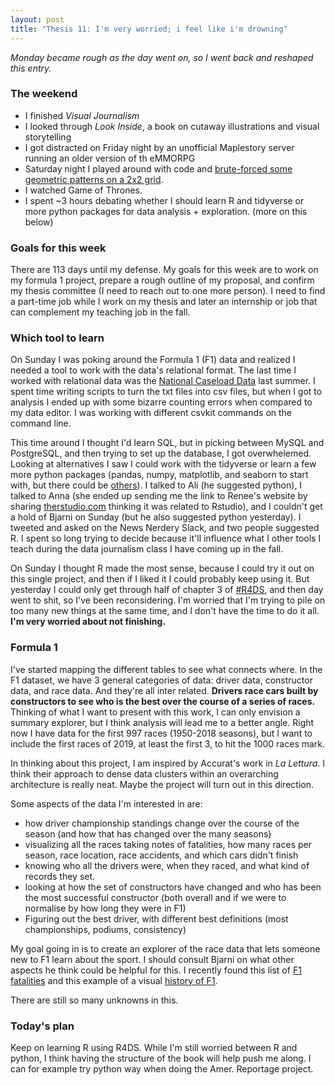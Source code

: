 ```yaml
---
layout: post
title: "Thesis 11: I'm very worried; i feel like i'm drowning"
---
```

*Monday became rough as the day went on, so I went back and reshaped this entry.*

### The weekend

* I finished *Visual Journalism*
* I looked through *Look Inside*, a book on cutaway illustrations and visual storytelling
* I got distracted on Friday night by an unofficial Maplestory server running an older version of th eMMORPG
* Saturday night I played around with code and [brute-forced some geometric patterns on a 2x2 grid](https://drive.google.com/open?id=1onTATthutM_DhWkgZ8ZvwGjis6mcbFcx). 
* I watched Game of Thrones. 
* I spent \~3 hours debating whether I should learn R and tidyverse or more python packages for data analysis + exploration. (more on this below) 

### Goals for this week

There are 113 days until my defense. My goals for this week are to work on my formula 1 project, prepare a rough outline of my proposal, and confirm my thesis committee (I need to reach out to one more person). I need to find a part-time job while I work on my thesis and later an internship or job that can complement my teaching job in the fall.

### Which tool to learn

On Sunday I was poking around the Formula 1 (F1) data and realized I needed a tool to work with the data's relational format. The last time I worked with relational data was the [National Caseload Data](https://www.justice.gov/usao/resources/foia-library/national-caseload-data) last summer. I spent time writing scripts to turn the txt files into csv files, but when I got to analysis I ended up with some bizarre counting errors when compared to my data editor. I was working with different csvkit commands on the command line.

This time around I thought I'd learn SQL, but in picking between MySQL and PostgreSQL, and then trying to set up the database, I got overwhelemed. Looking at alternatives I saw I could work with the tidyverse or learn a few more python packages (pandas, numpy, matplotlib, and seaborn to start with, but there could be [others](https://activewizards.com/blog/top-20-python-libraries-for-data-science-in-2018/)). I talked to Ali (he suggested python), I talked to Anna (she ended up sending me the link to Renee's website by sharing [therstudio.com](https://therstudio.com) thinking it was related to Rstudio), and I couldn't get a hold of Bjarni on Sunday (but he also suggested python yesterday). I tweeted and asked on the News Nerdery Slack, and two people suggested R. I spent so long trying to decide because it'll influence what I other tools I teach during the data journalism class I have coming up in the fall.

On Sunday I thought R made the most sense, because I could try it out on this single project, and then if I liked it I could probably keep using it. But yesterday I could only get through half of chapter 3 of [#R4DS](https://r4ds.had.co.nz/), and then day went to shit, so I've been reconsidering. I'm worried that I'm trying to pile on too many new things at the same time, and I don't have the time to do it all. **I'm very worried about not finishing.**

### Formula 1

I've started mapping the different tables to see what connects where. In the F1 dataset, we have 3 general categories of data: driver data, constructor data, and race data. And they're all inter related. **Drivers race cars built by constructors to see who is the best over the course of a series of races.** Thinking of what I want to present with this work, I can only envision a summary explorer, but I think analysis will lead me to a better angle. Right now I have data for the first 997 races (1950-2018 seasons), but I want to include the first races of 2019, at least the first 3, to hit the 1000 races mark.  

In thinking about this project, I am inspired by Accurat's work in *La Lettura*. I think their approach to dense data clusters within an overarching architecture is really neat. Maybe the project will turn out in this direction. 

Some aspects of the data I'm interested in are:
* how driver championship standings change over the course of the season (and how that has changed over the many seasons)
* visualizing all the races taking notes of fatalities, how many races per season, race location, race accidents, and which cars didn't finish
* knowing who all the drivers were, when they raced, and what kind of records they set.
* looking at how the set of constructors have changed and who has been the most successful constructor (both overall and if we were to normalise by how long they were in F1)
* Figuring out the best driver, with different best definitions (most championships, podiums, consistency)

My goal going in is to create an explorer of the race data that lets someone new to F1 learn about the sport. I should consult Bjarni on what other aspects he think could be helpful for this. I recently found this list of [F1 fatalities](https://en.wikipedia.org/wiki/List_of_Formula_One_fatalities) and this example of a visual [history of F1](https://www.sportschord.com/formula-1).

There are still so many unknowns in this.

### Today's plan

Keep on learning R using R4DS. While I'm still worried between R and python, I think having the structure of the book will help push me along. I can for example try python way when doing the Amer. Reportage project.